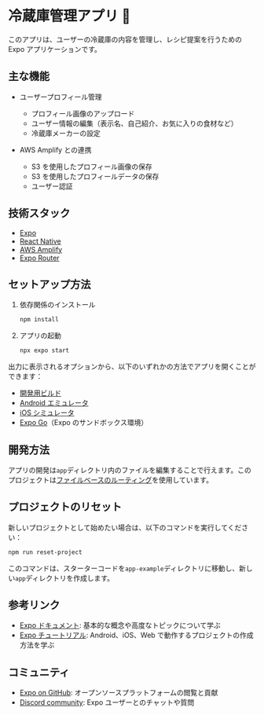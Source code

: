 # 冷蔵庫管理アプリ 🧊

このアプリは、ユーザーの冷蔵庫の内容を管理し、レシピ提案を行うための Expo アプリケーションです。

## 主な機能

- ユーザープロフィール管理

  - プロフィール画像のアップロード
  - ユーザー情報の編集（表示名、自己紹介、お気に入りの食材など）
  - 冷蔵庫メーカーの設定

- AWS Amplify との連携
  - S3 を使用したプロフィール画像の保存
  - S3 を使用したプロフィールデータの保存
  - ユーザー認証

## 技術スタック

- [Expo](https://expo.dev)
- [React Native](https://reactnative.dev)
- [AWS Amplify](https://aws.amazon.com/amplify/)
- [Expo Router](https://docs.expo.dev/router/introduction)

## セットアップ方法

1. 依存関係のインストール

   ```bash
   npm install
   ```

2. アプリの起動

   ```bash
   npx expo start
   ```

出力に表示されるオプションから、以下のいずれかの方法でアプリを開くことができます：

- [開発用ビルド](https://docs.expo.dev/develop/development-builds/introduction/)
- [Android エミュレータ](https://docs.expo.dev/workflow/android-studio-emulator/)
- [iOS シミュレータ](https://docs.expo.dev/workflow/ios-simulator/)
- [Expo Go](https://expo.dev/go)（Expo のサンドボックス環境）

## 開発方法

アプリの開発は`app`ディレクトリ内のファイルを編集することで行えます。このプロジェクトは[ファイルベースのルーティング](https://docs.expo.dev/router/introduction)を使用しています。

## プロジェクトのリセット

新しいプロジェクトとして始めたい場合は、以下のコマンドを実行してください：

```bash
npm run reset-project
```

このコマンドは、スターターコードを`app-example`ディレクトリに移動し、新しい`app`ディレクトリを作成します。

## 参考リンク

- [Expo ドキュメント](https://docs.expo.dev/): 基本的な概念や高度なトピックについて学ぶ
- [Expo チュートリアル](https://docs.expo.dev/tutorial/introduction/): Android、iOS、Web で動作するプロジェクトの作成方法を学ぶ

## コミュニティ

- [Expo on GitHub](https://github.com/expo/expo): オープンソースプラットフォームの閲覧と貢献
- [Discord community](https://chat.expo.dev): Expo ユーザーとのチャットや質問
